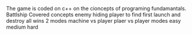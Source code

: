 The game is coded on c++ on the cioncepts of programing fundamantals. 
Battlship
Covered concepts
enemy hiding 
player to find first launch and destroy all wins
2 modes
machine vs player
plaer vs player
modes
easy 
medium 
hard
